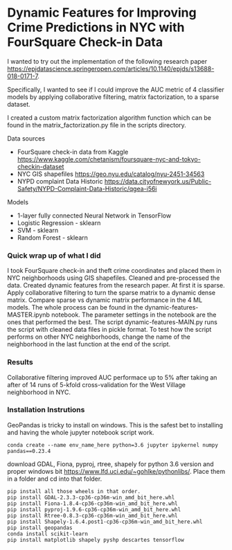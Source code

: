 # Dynamic Features for Improving Crime Predictions in NYC with FourSquare Check-in Data

I wanted to try out the implementation of the following research paper https://epjdatascience.springeropen.com/articles/10.1140/epjds/s13688-018-0171-7.

Specifically, I wanted to see if I could improve the AUC metric of 4 classifier models by applying collaborative filtering,
matrix factorization, to a sparse dataset.

I created a custom matrix factorization algorithm function which can be found in the matrix_factorization.py file in the scripts directory.

Data sources
- FourSquare check-in data from Kaggle https://www.kaggle.com/chetanism/foursquare-nyc-and-tokyo-checkin-dataset
- NYC GIS shapefiles https://geo.nyu.edu/catalog/nyu-2451-34563
- NYPD complaint Data Historic https://data.cityofnewyork.us/Public-Safety/NYPD-Complaint-Data-Historic/qgea-i56i


Models
- 1-layer fully connected Neural Network in TensorFlow
- Logistic Regression - sklearn
- SVM - sklearn
- Random Forest - sklearn

### Quick wrap up of what I did
I took FourSquare check-in and theft crime coordinates and placed them in NYC neighborhoods using GIS shapefiles.
Cleaned and pre-processed the data.
Created dynamic features from the research paper. At first it is sparse.
Apply collaborative filtering to turn the sparse matrix to a dynamic dense matrix.
Compare sparse vs dynamic matrix performance in the 4 ML models.
The whole process can be found in the dynamic-features-MASTER.ipynb notebook. The parameter settings in the
notebook are the ones that performed the best.
The script dynamic-features-MAIN.py runs the script with cleaned data files in pickle format. To test how the script 
performs on other NYC neighborhoods, change the name of the neighborhood in the last function at the end of the script.

### Results
Collaborative filtering improved AUC performace up to 5% after taking an after of 14 runs of 5-kfold cross-validation 
for the West Village neighborhood in NYC. 
  

### Installation Instrutions
GeoPandas is tricky to install on windows. This is the safest bet to installing and having the whole jupyter notebook script work.
 
    conda create --name env_name_here python=3.6 jupyter ipykernel numpy pandas==0.23.4
    
download GDAL, Fiona, pyproj, rtree, shapely for python 3.6 version 
and proper windows bit https://www.lfd.uci.edu/~gohlke/pythonlibs/.
Place them in a folder and cd into that folder.
    
    pip install all those wheels in that order.
    pip install GDAL-2.3.3-cp36-cp36m-win_amd_bit_here.whl
    pip install Fiona-1.8.4-cp36-cp36m-win_amd_bit_here.whl
    pip install pyproj-1.9.6-cp36-cp36m-win_amd_bit_here.whl
    pip install Rtree-0.8.3-cp36-cp36m-win_amd_bit_here.whl
    pip install Shapely-1.6.4.post1-cp36-cp36m-win_amd_bit_here.whl
    pip install geopandas
    conda install scikit-learn
    pip install matplotlib shapely pyshp descartes tensorflow